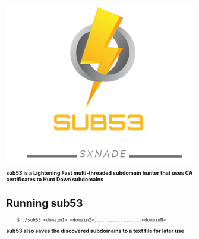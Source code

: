 ![Capture](https://github.com/SxNade/sub53/blob/main/sub53.png)


**sub53 is a Lightening Fast multi-threaded subdomain hunter that uses  CA certificates to Hunt Down subdomains**


# Running sub53

        $ ./sub53 <domain1> <domain2>..................<domainN>


    
**sub53 also saves the discovered subdomains to a text file for later use**
